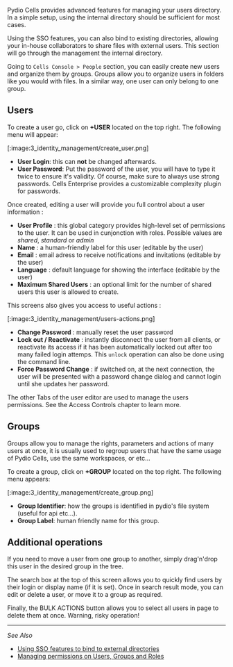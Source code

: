 Pydio Cells provides advanced features for managing your users directory. In a simple setup, using the internal directory should be sufficient for most cases. 

Using the SSO features, you can also bind to existing directories, allowing your in-house collaborators to share files with external users. This section will go through the management the internal directory.

Going to `Cells Console > People` section, you can easily create new users and organize them by groups. Groups allow you to organize users in folders like you would with files. In a similar way, one user can only belong to one group. 

## Users

To create a user go, click on **+USER** located on the top right. The following menu will appear:

[:image:3_identity_management/create_user.png]

- **User Login**: this can **not** be changed afterwards.  
- **User Password**: Put the password of the user, you will have to type it twice to ensure it's validity. Of course, make sure to always use strong passwords. Cells Enterprise provides a customizable complexity plugin for passwords.

Once created, editing a user will provide you full control about a user information : 

- **User Profile** : this global category provides high-level set of permissions to the user. It can be used in cunjonction with roles. Possible values are _shared_, _standard_ or _admin_
- **Name** : a human-friendly label for this user (editable by the user)
- **Email** : email adress to receive notifications and invitations (editable by the user)
- **Language** : default language for showing the interface (editable by the user)
- **Maximum Shared Users** : an optional limit for the number of shared users this user is allowed to create.

This screens also gives you access to useful actions : 

[:image:3_identity_management/users-actions.png]

- **Change Password** : manually reset the user password
- **Lock out / Reactivate** : instantly disconnect the user from all clients, or reactivate its access if it has been automatically locked out after too many failed login attemps. This `unlock` operation can also be done using the command line.
- **Force Password Change** : if switched on, at the next connection, the user will be presented with a password change dialog and cannot login until she updates her password.

The other Tabs of the user editor are used to manage the users permissions. See the Access Controls chapter to learn more.

## Groups

Groups allow you to manage the rights, parameters and actions of many users at once, it is usually used to regroup users that have the same usage of Pydio Cells, use the same workspaces, or etc...

To create a group, click on **+GROUP** located on the top right. The following menu appears:

[:image:3_identity_management/create_group.png]

- **Group Identifier**: how the groups is identified in pydio's file system (useful for api etc...).
- **Group Label**: human friendly name for this group.

## Additional operations

If you need to move a user from one group to another, simply drag'n'drop this user in the desired group in the tree.

The search box at the top of this screen allows you to quickly find users by their login or display name (if it is set). Once in search result mode, you can edit or delete a user, or move it to a group as required.

Finally, the BULK ACTIONS button allows you to select all users in page to delete them at once. Warning, risky operation!

--------------
_See Also_

 - [Using SSO features to bind to external directories](./single-sign-features)
 - [Managing permissions on Users, Groups and Roles](./users-roles-and-groups)